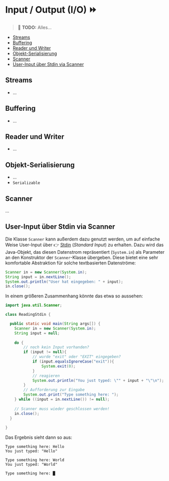 # Input / Output (I/O) ⏩<!-- omit in toc -->

> 🚧 **TODO:** Alles...

- [Streams](#streams)
- [Buffering](#buffering)
- [Reader und Writer](#reader-und-writer)
- [Objekt-Serialisierung](#objekt-serialisierung)
- [Scanner](#scanner)
- [User-Input über Stdin via Scanner](#user-input-über-stdin-via-scanner)

## Streams

-   ...

## Buffering

-   ...

## Reader und Writer

-   ...

## Objekt-Serialisierung

-   ...
-   `Serializable`

## Scanner

...

## User-Input über Stdin via Scanner

Die Klasse `Scanner` kann außerdem dazu genutzt werden, um auf einfache Weise User-Input über 👉 [Stdin](../Glossar.md#stdin) (_Standard Input_) zu erhalten. Dazu wird das Java-Objekt, das diesen Datenstrom repräsentiert (`System.in`) als Parameter an den Konstruktor der `Scanner`-Klasse übergeben. Diese bietet eine sehr komfortable Abstraktion für solche textbasierten Datenströme:

```java
Scanner in = new Scanner(System.in);
String input = in.nextLine();
System.out.println("User hat eingegeben: " + input);
in.close();
```

In einem größeren Zusammenhang könnte das etwa so aussehen:

```java
import java.util.Scanner;

class ReadingStdin {  

  public static void main(String args[]) { 
    Scanner in = new Scanner(System.in);
    String input = null;
    
    do {
        // noch kein Input vorhanden?
        if (input != null){
            // wurde "exit" oder "EXIT" eingegeben?
            if (input.equalsIgnoreCase("exit")){
                System.exit(0);
            }
            // reagieren
            System.out.println("You just typed: \"" + input + "\"\n");
        }
        // Aufforderung zur Eingabe
        System.out.print("Type something here: ");
    } while ((input = in.nextLine()) != null);
    
    // Scanner muss wieder geschlossen werden!
    in.close();
  } 
  
}
```

Das Ergebnis sieht dann so aus:

```
Type something here: Hello
You just typed: "Hello"

Type something here: World
You just typed: "World"

Type something here: █
```

